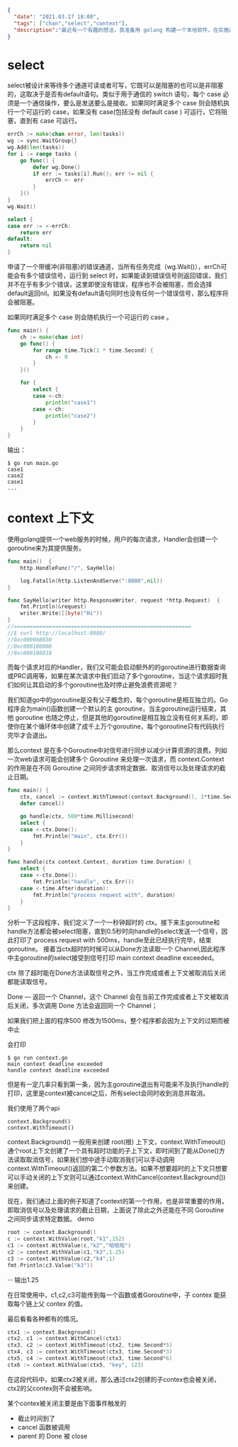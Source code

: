 ```json
{
  "date": "2021.03.17 18:00",
  "tags": ["chan","select","context"],
  "description":"最近有一个有趣的想法，我准备用 golang 构建一个本地软件，在实施过程中遇到了很多关于context的用法，然后发现有些东西并不理解，在学习context的过程中同时涉及到了select,因此在此记录下加深理解。"
}
```

# select

 select被设计来等待多个通道可读或者可写，它既可以是阻塞的也可以是非阻塞的，这取决于是否有default语句。类似于用于通信的 switch 语句，每个 case 必须是一个通信操作，要么是发送要么是接收。如果同时满足多个 case 则会随机执行一个可运行的 case，如果没有 case(包括没有 default case ) 可运行，它将阻塞，直到有 case 可运行。

```go
errCh := make(chan error, len(tasks))
wg := sync.WaitGroup{}
wg.Add(len(tasks))
for i := range tasks {
    go func() {
        defer wg.Done()
        if err := tasks[i].Run(); err != nil {
            errCh <- err
        }
    }()
}
wg.Wait()

select {
case err := <-errCh:
    return err
default:
    return nil
}
```
申请了一个带缓冲(非阻塞)的错误通道，当所有任务完成（wg.Wait()），errCh可能会有多个错误信号，运行到 select 时，如果能读到错误信号则返回错误，我们并不在乎有多少个错误，这里即使没有错误，程序也不会被阻塞，而会选择default返回nil。如果没有default语句同时也没有任何一个错误信号，那么程序将会被阻塞。


如果同时满足多个 case 则会随机执行一个可运行的 case 。
```go
func main() {
	ch := make(chan int)
	go func() {
		for range time.Tick(1 * time.Second) {
			ch <- 0
		}
	}()

	for {
		select {
		case <-ch:
			println("case1")
		case <-ch:
			println("case2")
		}
	}
}

```
输出：
```
$ go run main.go
case1
case2
case1
...
```

# context 上下文

使用golang提供一个web服务的时候，用户的每次请求，Handler会创建一个goroutine来为其提供服务。

```go
func main()  {
    http.HandleFunc("/", SayHello)

    log.Fatalln(http.ListenAndServe(":8080",nil))
}

func SayHello(writer http.ResponseWriter, request *http.Request)  {
    fmt.Println(&request)
    writer.Write([]byte("Hi"))
}
//========================================================
//$ curl http://localhost:8080/
//0xc0000b8030
//0xc000186008
//0xc000186018
```
而每个请求对应的Handler，我们又可能会启动额外的的goroutine进行数据查询或PRC调用等，如果在某次请求中我们启动了多个goroutine，当这个请求超时我们如何让其启动的多个goroutine也及时停止避免浪费资源呢？

我们知道go中的goroutine是没有父子概念的，每个goroutine是相互独立的。Go程序会为main()函数创建一个默认的主 goroutine，当主goroutine运行结束，其他 goroutine 也随之停止，但是其他的goroutine是相互独立没有任何关系的，即使你在某个循环体中创建了成千上万个goroutine，每个goroutine只有代码执行完毕才会退出。



那么context 是在多个Goroutine中对信号进行同步以减少计算资源的浪费。列如一次web请求可能会创建多个 Goroutine 来处理一次请求，而 context.Context 的作用是在不同 Goroutine 之间同步请求特定数据、取消信号以及处理请求的截止日期。

```go
func main() {
	ctx, cancel := context.WithTimeout(context.Background(), 1*time.Second)
	defer cancel()

	go handle(ctx, 500*time.Millisecond)
	select {
	case <-ctx.Done():
		fmt.Println("main", ctx.Err())
	}
}

func handle(ctx context.Context, duration time.Duration) {
	select {
	case <-ctx.Done():
		fmt.Println("handle", ctx.Err())
	case <-time.After(duration):
		fmt.Println("process request with", duration)
	}
}
```
分析一下这段程序，我们定义了一个一秒钟超时的 ctx。接下来主goroutine和handle方法都会被select阻塞，直到0.5秒时向handle的select发送一个信号，因此打印了 process request with 500ms，handle至此已经执行完毕，结束goroutine。   接着当ctx超时的时候可以从Done方法读取一个 Channel,因此程序中主goroutine的select接受到信号打印 main context deadline exceeded。

ctx 除了超时能在Done方法读取信号之外，当工作完成或者上下文被取消后关闭都能读取信号。

Done — 返回一个 Channel，这个 Channel 会在当前工作完成或者上下文被取消后关闭，多次调用 Done 方法会返回同一个 Channel；


如果我们把上面的程序500 修改为1500ms，整个程序都会因为上下文的过期而被中止

会打印
```
$ go run context.go
main context deadline exceeded
handle context deadline exceeded
```
但是有一定几率只看到第一条，因为主goroutine退出有可能来不及执行handle的打印，这里是context被cancel之后，所有select会同时收到消息并取消。


我们使用了两个api
```
context.Background()
context.WithTimeout()
```

context.Background() 一般用来创建 root(根) 上下文，context.WithTimeout()通个root上下文创建了一个具有超时功能的子上下文，即时间到了能从Done()方法读取取消信号，如果我们想中途手动取消我们可以手动调用context.WithTimeout()返回的第二个参数方法。如果不想要超时的上下文只想要可以手动关闭的上下文则可以通过context.WithCancel(context.Background()) 来创建。

现在，我们通过上面的例子知道了context的第一个作用，也是非常重要的作用，即取消信号以及处理请求的截止日期，上面说了除此之外还能在不同 Goroutine 之间同步请求特定数据。
demo

```go
root := context.Background()
c := context.WithValue(root,"k1",152)
c1 := context.WithValue(c,"k2","哈哈哈")
c2 := context.WithValue(c1,"k3",1.25)
c3 := context.WithValue(c2,"k4",1)
fmt.Println(c3.Value("k3"))
```
···
输出1.25 

在日常使用中，c1,c2,c3可能传到每一个函数或者Goroutine中，子 contex 能获取每个链上父 contex 的值。

最后看看各种都有的情况。

```go
ctx1 := context.Background()
ctx2, c1 := context.WithCancel(ctx1)
ctx3, c2 := context.WithTimeout(ctx2, time.Second*5)
ctx4, c3 := context.WithTimeout(ctx3, time.Second*3)
ctx5, c4 := context.WithTimeout(ctx3, time.Second*6)
ctx6 := context.WithValue(ctx5, "key", 123)
```
在这段代码中，如果ctx2被关闭，那么通过ctx2创建的子contex也会被关闭，ctx2的父contex则不会被影响。


某个contex被关闭主要是由下面事件触发的

- 截止时间到了
- cancel 函数被调用
- parent 的 Done 被 close
